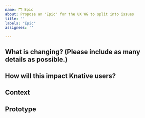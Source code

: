 ```yaml
---
name: 🗂 Epic
about: Propose an "Epic" for the UX WG to split into issues
title: ''
labels: "Epic"
assignees: ''

---
```


## What is changing? (Please include as many details as possible.)
<!--Tell us a bit about what you're proposing.-->

## How will this impact Knative users?
<!--Why should we implement this change?-->

## Context
<!--Why are you proposing this?-->

## Prototype
<!--This can be anything from a screenshot with some pencil markings on it, to a proposed user journey, to a YouTube video with  a pitch; do whatever feels right for what you are proposing!

There is only 1 guideline here: try and make it visual or tangible.-->

